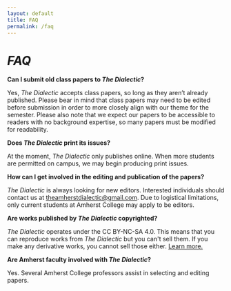 ```yaml
---
layout: default
title: FAQ 
permalink: /faq
---
```


# _FAQ_

**Can I submit old class papers to _The Dialectic_?**

Yes, _The Dialectic_ accepts class papers, so long as they aren’t already published. Please bear in mind that class papers may need to be edited before submission in order to more closely align with our theme for the semester. Please also note that we expect our papers to be accessible to readers with no background expertise, so many papers must be modified for readability.  

**Does _The Dialectic_ print its issues?**

At the moment, _The Dialectic_ only publishes online. When more students are permitted on campus, we may begin producing print issues. 

**How can I get involved in the editing and publication of the papers?**

_The Dialectic_ is always looking for new editors. Interested individuals should contact us at theamherstdialectic@gmail.com. Due to logistical limitations, only current students at Amherst College may apply to be editors. 

**Are works published by _The Dialectic_ copyrighted?**

_The Dialectic_ operates under the CC BY-NC-SA 4.0. This means that you can reproduce works from _The Dialectic_ but you can't sell them. If you make any derivative works, you cannot sell those either. [Learn more.](https://creativecommons.org/licenses/by-nc-sa/4.0/) 

**Are Amherst faculty involved with _The Dialectic_?**

Yes. Several Amherst College professors assist in selecting and editing papers.


